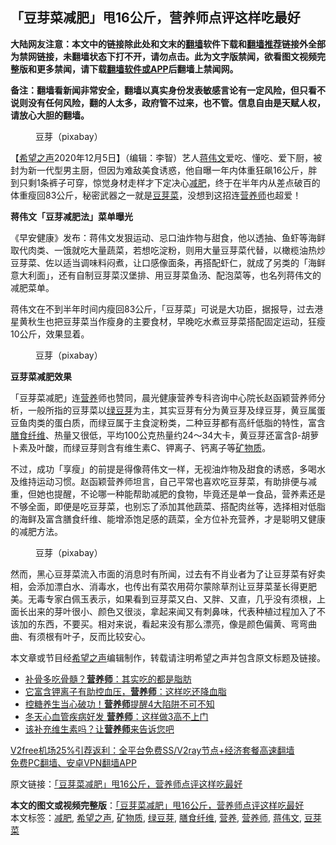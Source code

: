  <h2>「豆芽菜减肥」甩16公斤，营养师点评这样吃最好</h2> <p class="notice"><b>大陆网友注意：本文中的链接除此处和文末的<a href="https://github.com/bannedbook/fanqiang" >翻墙</a>软件下载和<a href="https://github.com/killgcd/justmysocks/blob/master/README.md">翻墙推荐</a>链接外全部为禁网链接，未翻墙状态下打不开，请勿点击。此为文字版禁闻，欲看图文视频完整版和更多禁闻，请下载<a href="https://github.com/bannedbook/fanqiang">翻墙软件或APP</a>后翻墙上禁闻网。</p><p>备注：翻墙看新闻非常安全，翻墙以真实身份发表敏感言论有一定风险，但只看不说则没有任何风险，翻的人太多，政府管不过来，也不管。信息自由是天赋人权，请放心大胆的翻墙。</b></p>  <div class="entry"> <figure><figcaption>豆芽（pixabay）</figcaption></figure> <p>【<span class='wp_keywordlink_affiliate'><a href="https://www.soundofhope.org" title="希望之声" target="_blank">希望之声</a></span>2020年12月5日】（编辑：李智）艺人<a href="https://www.bannedbook.org/bnews/tag/%e8%92%8b%e4%bc%9f%e6%96%87/" class="st_tag internal_tag" rel="tag" title="标签 蒋伟文 下的日志">蒋伟文</a>爱吃、懂吃、爱下厨，被封为新一代型男主厨，但因为难敌美食诱惑，他自曝一年内体重狂飙16公斤，胖到只剩1条裤子可穿，惊觉身材走样才下定决心<a href="https://www.bannedbook.org/bnews/tag/%e5%87%8f%e8%82%a5/" class="st_tag internal_tag" rel="tag" title="标签 减肥 下的日志">减肥</a>，终于在半年内从差点破百的体重瘦回83公斤，秘密武器之一就是<a href="https://www.bannedbook.org/bnews/tag/%E8%B1%86%E8%8A%BD%E8%8F%9C/" class="st_tag internal_tag" rel="tag" title="标签 豆芽菜 下的日志">豆芽菜</a>，没想到这招连<a href="https://www.bannedbook.org/bnews/tag/%e8%90%a5%e5%85%bb%e5%b8%88/" class="st_tag internal_tag" rel="tag" title="标签 营养师 下的日志">营养师</a>也超爱！</p> <p><strong>蒋伟文「豆芽减肥法」菜单曝光</strong></p> <p>《早安健康》发布：蒋伟文发狠运动、忌口油炸物与甜食，他以透抽、鱼虾等海鲜取代肉类、一饿就吃大量蔬菜，若想吃淀粉，则用大量豆芽菜代替，以橄榄油热炒豆芽菜、佐以适当调味料闷煮，让口感像面条，再搭配虾仁，就成了另类的「海鲜意大利面」，还有自制豆芽菜汉堡排、用豆芽菜鱼汤、配泡菜等，也名列蒋伟文的减肥菜单。</p>  <p>蒋伟文在不到半年时间内瘦回83公斤，「豆芽菜」可说是大功臣，据报导，过去港星黄秋生也把豆芽菜当作瘦身的主要食材，早晚吃水煮豆芽菜搭配固定运动，狂瘦10公斤，效果显着。</p> <figure><figcaption> 豆芽（pixabay）</figcaption></figure> <p><strong>豆芽菜减肥效果</strong></p> <p>「豆芽菜减肥」连<a href="https://www.bannedbook.org/bnews/tag/%E8%90%A5%E5%85%BB/" class="st_tag internal_tag" rel="tag" title="标签 营养 下的日志">营养</a>师也赞同，晨光健康营养专科咨询中心院长赵函颖营养师分析，一般所指的豆芽菜以<a href="https://www.bannedbook.org/bnews/tag/%E7%BB%BF%E8%B1%86%E8%8A%BD/" class="st_tag internal_tag" rel="tag" title="标签 绿豆芽 下的日志">绿豆芽</a>为主，其实豆芽有分为黄豆芽及绿豆芽，黄豆属蛋豆鱼肉类的蛋白质，而绿豆属于主食淀粉类，二种豆芽都有高纤低脂的特性，富含<a href="https://www.bannedbook.org/bnews/tag/%E8%86%B3%E9%A3%9F%E7%BA%A4%E7%BB%B4/" class="st_tag internal_tag" rel="tag" title="标签 膳食纤维 下的日志">膳食纤维</a>、热量又很低，平均100公克热量约24～34大卡，黄豆芽还富含β-胡萝卜素及叶酸，而绿豆芽则含有维生素C、钾离子、钙离子等<a href="https://www.bannedbook.org/bnews/tag/%E7%9F%BF%E7%89%A9%E8%B4%A8/" class="st_tag internal_tag" rel="tag" title="标签 矿物质 下的日志">矿物质</a>。</p>  <p>不过，成功「享瘦」的前提是得像蒋伟文一样，无视油炸物及甜食的诱惑，多喝水及维持运动习惯。赵函颖营养师坦言，自己平常也喜欢吃豆芽菜，有助排便与减重，但她也提醒，不论哪一种能帮助减肥的食物，毕竟还是单一食品，营养素还是不够全面，即便是吃豆芽菜，也别忘了添加其他蔬菜、搭配肉丝等，选择相对低脂的海鲜及富含膳食纤维、能增添饱足感的蔬菜，全方位补充营养，才是聪明又健康的减肥方法。</p> <figure><figcaption> 豆芽（pixabay）</figcaption></figure> <p>然而，黑心豆芽菜流入市面的消息时有所闻，过去有不肖业者为了让豆芽菜有好卖相，会添加漂白水、消毒水，也传出有菜农用荷尔蒙除草剂让豆芽菜茎长得更肥美。无毒专家白佩玉表示，如果看到豆芽菜又白、又胖、又直，几乎没有须根，上面长出来的芽叶很小、颜色又很淡，拿起来闻又有刺鼻味，代表种植过程加入了不该加的东西，不要买。相对来说，看起来没有那么漂亮，像是颜色偏黄、弯弯曲曲、有须根有叶子，反而比较安心。</p> <p>本文章或节目经<a href="https://www.bannedbook.org/bnews/tag/%e5%b8%8c%e6%9c%9b%e4%b9%8b%e5%a3%b0/" class="st_tag internal_tag" rel="tag" title="标签 希望之声 下的日志">希望之声</a>编辑制作，转载请注明希望之声并包含原文标题及链接。</p>  <ul class='op-related-articles' title='相关阅读'> <li><a href='https://www.bannedbook.org/bnews/health/20201205/1442489.html' target='_blank'>补骨多吃骨髓？<b>营养师</b>：其实吃的都是脂肪</a></li> <li><a href='https://www.bannedbook.org/bnews/comments/20201202/1440970.html' target='_blank'>它富含钾离子有助控血压，<b>营养师</b>：这样吃还降血脂</a></li> <li><a href='https://www.bannedbook.org/bnews/health/20201201/1440024.html' target='_blank'>控糖养生当心破功！<b>营养师</b>提醒4大陷阱不可不知</a></li> <li><a href='https://www.bannedbook.org/bnews/health/20201201/1439984.html' target='_blank'>冬天心血管疾病好发 <b>营养师</b>：这样做3高不上门</a></li> <li><a href='https://www.bannedbook.org/bnews/comments/20201127/1438063.html' target='_blank'>该补充维生素吗？让<b>营养师</b>来告诉您吧</a></li> </ul> <p class="texttj"> <a href="https://github.com/bannedbook/fanqiang/wiki/V2ray%E6%9C%BA%E5%9C%BA" target="_blank">V2free机场25%引荐返利：全平台免费SS/V2ray节点+经济套餐高速翻墙</a><br/> <a href="https://github.com/bannedbook/fanqiang/wiki/%E7%A6%81%E9%97%BB%E7%BD%91%E5%AE%89%E5%8D%93%E7%BF%BB%E5%A2%99%E6%96%B0%E9%97%BBAPP" target="_blank">免费PC翻墙、安卓VPN翻墙APP</a></p><p>原文链接：<a class="src_link"  href="https://www.soundofhope.org/post/275039" target="_blank">「豆芽菜减肥」甩16公斤，营养师点评这样吃最好</a></p><a name='sharetosocial'></a>       <div><b>本文的图文或视频完整版</b>：<a href='https://www.bannedbook.org/bnews/comments/20201205/1442649.html'>「豆芽菜减肥」甩16公斤，营养师点评这样吃最好</a></div>  </div><!--END ENTRY--> <div class="postfooter"> <div>本文标签：<a href="https://www.bannedbook.org/bnews/tag/%e5%87%8f%e8%82%a5/" rel="tag">减肥</a>, <a href="https://www.bannedbook.org/bnews/tag/%e5%b8%8c%e6%9c%9b%e4%b9%8b%e5%a3%b0/" rel="tag">希望之声</a>, <a href="https://www.bannedbook.org/bnews/tag/%E7%9F%BF%E7%89%A9%E8%B4%A8/" rel="tag">矿物质</a>, <a href="https://www.bannedbook.org/bnews/tag/%E7%BB%BF%E8%B1%86%E8%8A%BD/" rel="tag">绿豆芽</a>, <a href="https://www.bannedbook.org/bnews/tag/%E8%86%B3%E9%A3%9F%E7%BA%A4%E7%BB%B4/" rel="tag">膳食纤维</a>, <a href="https://www.bannedbook.org/bnews/tag/%E8%90%A5%E5%85%BB/" rel="tag">营养</a>, <a href="https://www.bannedbook.org/bnews/tag/%e8%90%a5%e5%85%bb%e5%b8%88/" rel="tag">营养师</a>, <a href="https://www.bannedbook.org/bnews/tag/%e8%92%8b%e4%bc%9f%e6%96%87/" rel="tag">蒋伟文</a>, <a href="https://www.bannedbook.org/bnews/tag/%E8%B1%86%E8%8A%BD%E8%8F%9C/" rel="tag">豆芽菜</a></div>  </div><!--END POSTFOOTER--> 